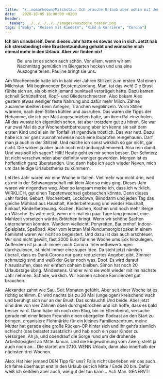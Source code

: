 ```yaml
---
title:  "{::nomarkdown}Milchstau: Ich brauche Urlaub aber wohin mit dem Kack-Corona?{:/}"
date:   2020-10-05 10:00:00 +0200
header:
  teaser: ../../../../../images/auszogne_teaser.png
tags: ["Baby", "Reisen mit Kindern", "Kind & Karriere", "Corona"]
---
```


**Ich bin urlaubsreif. Denn dieses Jahr hatte es sowas von in sich. Jetzt hab ich stressbedingt eine Brustentzündung gehabt und wünsche mich einmal mehr in den Urlaub. Aber wir finden nix!**

<figure>
  <img src="../../../../../images/auszogne.png" alt="">
  <figcaption>Bei uns ist es schon auch schön. Vor allem, wenn wir am Nachmittag gemütlich im Biergarten hocken und uns eine Auszogne teilen. Pauline bringt sie uns.</figcaption>
</figure>

Am Wochenende hatte ich in bald vier Jahren Stillzeit zum ersten Mal einen Milchstau. Mit beginnender Brustentzündung. Man, tat das weh! Die Brust fühlte sich an, als ob mich jemand punktuell verprügelt hätte. Dazu kamen schnell Schüttelfrost, Kopf- und Gliederschmerzen. Also bekam Alex gestern etwas weniger feste Nahrung und dafür mehr Milch. Zähne zusammenbeißen beim Anlegen, Tränchen wegblinzeln. Vorm Stillen wärmen, nach dem Stillen kühlen und ausruhen. Das waren die Tipps der Hebamme, die ich per Mail angeschrieben hatte, um ihren Rat einzuholen. All das wusste ich eigentlich schon, tat aber trotzdem gut zu hören. Sie war nur zwei Mal da zur Wochenbettbetreuung aber ich kenne sie seit dem ersten Kind und allein ihr Tonfall ist irgendwie tröstlich. Das war nett. Dazu habe ich mir ganz ausnahmsweise noch eine Ibuprofen reingehauen. Darf man ja auch in der Stillzeit. Und mache ich sonst wirklich so gar nicht, gar nicht. Die wirken ja aber auch noch entzündungshemmend. Also rein damit. Und was soll ich sagen? Hilft! Heute geht es mir schon besser. Der Schmerz ist nicht verschwunden aber definitiv weniger geworden. Morgen ist es hoffentlich ganz überstanden. Und dann habe ich auch wieder Neven, mich um das leidige Urlaubsthema zu kümmern. 

Letztes Jahr waren wir eine Woche in Italien. Viel mehr war nicht drin, weil es mir in der Schwangerschaft mit klein Alex so mies ging. Dieses Jahr waren wir nirgendwo weg. Aber so langsam merke ich, dass ich wirklich, WIRKLICH, gut einen Tapetenwechsel gebrauchen könnte. Denn dieses Jahr forder. Geburt, Wochenbett, Lockdown, Blinddarm und jeden Tag das gleiche Mühlrad aus Haushalt, Kinderbetreuung und wieder Haushalt, Einkauf, Kinderbetreuung. Kochen, Kochen, Kochen und noch mehr Berge an Wäsche. Es wäre nett, wenn mir mal ein paar Tage lang jemand, eine Mahlzeit vorsetzen würde. Brötchen bringt. Wenn wir schöne Sachen unternehmen könnten. Wandern vielleicht. Ponyreiten, Bauernhof, Indoor-Spielplatz, Spaßbad. Aber vom letzten Mal Rundumsorglospaket in einem Familotel waren wir nicht so begeistert. Und dazu ist das auch arschteuer. Wir sind nicht gewillt, fast 3000 Euro für eine Woche ums Eck hinzulegen. Außerdem ist ja auch immer noch Corona. Internetbewertungen durchzulesen, ist nicht immer eine super Idee. Da steht jetzt nämlich überall, dass es Dank Corona nur ganz reduziertes Angebot gibt, Zimmer schmutzig sind und weiß der Geier noch was. Doof. Es wird darauf hinauslaufen, dass wir einfach daheim bleiben. Simon hat noch 20 Urlaubstage übrig. Mindestens. Und er wird sie wohl wieder mit ins nächste Jahr nehmen. Schade, wirklich. Wir können schöne Familienzeit gut brauchen. 

Alexander zahnt wie Sau. Seit Monaten gefühlt. Aber seit einer Woche ist es richtig schlimm. Er wird nachts bis zu 20 Mal (ungelogen) kreischend wach und beruhigt sich nur an der Brust. Das schlaucht! Und beide. Aber jetzt sind drei von vier Zähnen oben durchgebrochen und ich hoffe, dass es bald besser wird. Dann habe ich noch den Blog, bin im Elternbeirat, versuche gerade mit einer lieben Freundin einen obergeilen Podcast an den Start zu bringen, organisiere Flohmärkte für ein kleines Familienzentrum, meine Mutter hat gerade eine große Rücken-OP hinter sich und ihr geht’s ziemlich schlecht (das belastet zusätzlich) und hab noch ein paar Kinder zu versorgen. Ah ja, und obendrauf die Sorge rund um die drohende Arbeitslosigkeit ab Mitte Januar. Und die Eingewöhnung vom Zwerg steht ja auch noch an… Die startet am 27.10. WENN Urlaub, dann also innerhalb der nächsten drei Wochen. 

Also: Hat hier jemand DEN Tipp für uns? Falls nicht überleben wir das auch. Ich fahre überhaupt erst in den Urlaub seit ich Mitte / Ende 20 bin. Dafür weiß ich seitdem aber auch, wie gut der tun kann… Ach Man. GENERVT!



 

   



















  












 






 





  


  






					 


 
 








